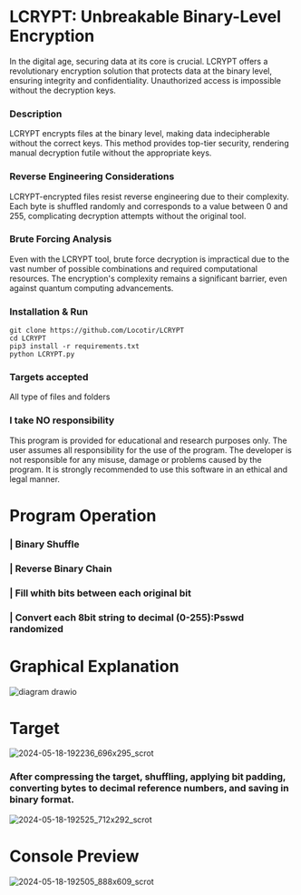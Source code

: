 # LCRYPT: Unbreakable Binary-Level Encryption

In the digital age, securing data at its core is crucial. LCRYPT offers a revolutionary encryption solution that protects data at the binary level, ensuring integrity and confidentiality. Unauthorized access is impossible without the decryption keys.

### Description
LCRYPT encrypts files at the binary level, making data indecipherable without the correct keys. This method provides top-tier security, rendering manual decryption futile without the appropriate keys.

### Reverse Engineering Considerations
LCRYPT-encrypted files resist reverse engineering due to their complexity. Each byte is shuffled randomly and corresponds to a value between 0 and 255, complicating decryption attempts without the original tool.

### Brute Forcing Analysis
Even with the LCRYPT tool, brute force decryption is impractical due to the vast number of possible combinations and required computational resources. The encryption's complexity remains a significant barrier, even against quantum computing advancements.


### Installation & Run
```
git clone https://github.com/Locotir/LCRYPT
cd LCRYPT
pip3 install -r requirements.txt
python LCRYPT.py
```

### Targets accepted
All type of files and folders

### I take NO responsibility
This program is provided for educational and research purposes only. The user assumes all responsibility for the use of the program. The developer is not responsible for any misuse, damage or problems caused by the program. It is strongly recommended to use this software in an ethical and legal manner. 

# Program Operation

### | Binary Shuffle

### | Reverse Binary Chain

### | Fill whith bits between each original bit

### | Convert each 8bit string to decimal (0-255):Psswd randomized

# Graphical Explanation

![diagram drawio](https://github.com/Locotir/LCRYPT/assets/71979632/5b7fac5b-3bf6-40b9-a3ef-24c0a0087db9)


# Target

![2024-05-18-192236_696x295_scrot](https://github.com/Locotir/LCRYPT/assets/71979632/18fc078e-3852-4f36-a096-ceb9904af482)

### After compressing the target, shuffling, applying bit padding, converting bytes to decimal reference numbers, and saving in binary format.

![2024-05-18-192525_712x292_scrot](https://github.com/Locotir/LCRYPT/assets/71979632/f84e40bb-97ce-4809-88d7-7b84750840ee)


# Console Preview

![2024-05-18-192505_888x609_scrot](https://github.com/Locotir/LCRYPT/assets/71979632/92ab5415-f93b-47c2-99bb-0b71b5433283)



